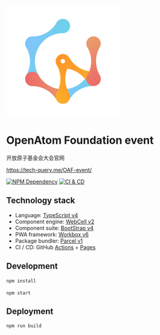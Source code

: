 ![](src/image/WebCell-0.png)

# OpenAtom Foundation event

开放原子基金会大会官网

https://tech-query.me/OAF-event/

[![NPM Dependency](https://david-dm.org/TechQuery/OAF-event.svg)][1]
[![CI & CD](https://github.com/TechQuery/OAF-event/workflows/CI%20&%20CD/badge.svg)][2]

## Technology stack

-   Language: [TypeScript v4][3]
-   Component engine: [WebCell v2][4]
-   Component suite: [BootStrap v4][5]
-   PWA framework: [Workbox v6][6]
-   Package bundler: [Parcel v1][7]
-   CI / CD: GitHub [Actions][8] + [Pages][9]

## Development

```shell
npm install

npm start
```

## Deployment

```shell
npm run build
```

[1]: https://david-dm.org/TechQuery/OAF-event
[2]: https://github.com/TechQuery/OAF-event/actions
[3]: https://typescriptlang.org
[4]: https://web-cell.dev/
[5]: https://getbootstrap.com
[6]: https://developers.google.com/web/tools/workbox
[7]: https://parceljs.org
[8]: https://github.com/features/actions
[9]: https://pages.github.com/
